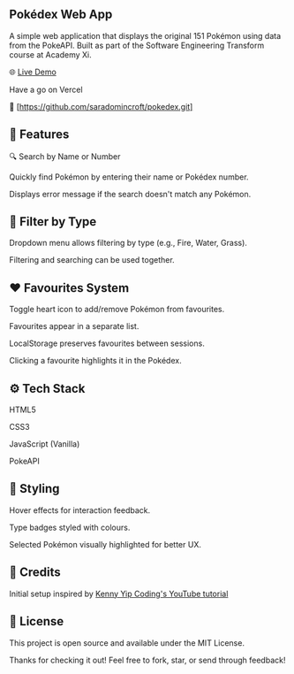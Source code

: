 ## Pokédex Web App

A simple web application that displays the original 151 Pokémon using data from the PokeAPI. Built as part of the Software Engineering Transform course at Academy Xi.

🌐 [Live Demo](https://pokedex-mu-bay.vercel.app/)

Have a go on Vercel 

🧬 [https://github.com/saradomincroft/pokedex.git]

## 🚀 Features

🔍 Search by Name or Number

Quickly find Pokémon by entering their name or Pokédex number.

Displays error message if the search doesn't match any Pokémon.

## 🦪 Filter by Type

Dropdown menu allows filtering by type (e.g., Fire, Water, Grass).

Filtering and searching can be used together.

## ❤️ Favourites System

Toggle heart icon to add/remove Pokémon from favourites.

Favourites appear in a separate list.

LocalStorage preserves favourites between sessions.

Clicking a favourite highlights it in the Pokédex.

## ⚙️ Tech Stack

HTML5

CSS3

JavaScript (Vanilla)

PokeAPI

## 🎨 Styling

Hover effects for interaction feedback.

Type badges styled with colours.

Selected Pokémon visually highlighted for better UX.

## 🎥 Credits

Initial setup inspired by [Kenny Yip Coding's YouTube tutorial](https://www.youtube.com/watch?v=dVtnFH4m_fE)


## 📝 License

This project is open source and available under the MIT License.

Thanks for checking it out! Feel free to fork, star, or send through feedback!
